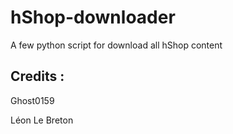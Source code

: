 # hShop-downloader
A few python script for download all hShop content

## Credits :
Ghost0159

Léon Le Breton
